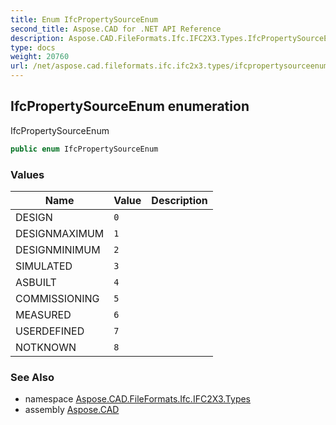 ```yaml
---
title: Enum IfcPropertySourceEnum
second_title: Aspose.CAD for .NET API Reference
description: Aspose.CAD.FileFormats.Ifc.IFC2X3.Types.IfcPropertySourceEnum enum. IfcPropertySourceEnum
type: docs
weight: 20760
url: /net/aspose.cad.fileformats.ifc.ifc2x3.types/ifcpropertysourceenum/
---
```

## IfcPropertySourceEnum enumeration

IfcPropertySourceEnum

```csharp
public enum IfcPropertySourceEnum
```

### Values

| Name | Value | Description |
| --- | --- | --- |
| DESIGN | `0` |  |
| DESIGNMAXIMUM | `1` |  |
| DESIGNMINIMUM | `2` |  |
| SIMULATED | `3` |  |
| ASBUILT | `4` |  |
| COMMISSIONING | `5` |  |
| MEASURED | `6` |  |
| USERDEFINED | `7` |  |
| NOTKNOWN | `8` |  |

### See Also

* namespace [Aspose.CAD.FileFormats.Ifc.IFC2X3.Types](../../aspose.cad.fileformats.ifc.ifc2x3.types/)
* assembly [Aspose.CAD](../../)


